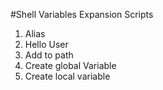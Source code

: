 #Shell Variables Expansion Scripts
1. Alias
2. Hello User
3. Add to path
4. Create global Variable
5. Create local variable

